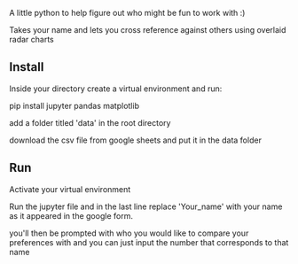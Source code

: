 A little python to help figure out who might be fun to work with :)

Takes your name and lets you cross reference against others using overlaid radar charts

## Install

Inside your directory create a virtual environment and run:

pip install jupyter pandas matplotlib

add a folder titled 'data' in the root directory

download the csv file from google sheets and put it in the data folder



## Run

Activate your virtual environment

Run the jupyter file and in the last line replace 'Your_name' with your name as it appeared in the google form. 

you'll then be prompted with who you would like to compare your preferences with and you can just input the number that corresponds to that name